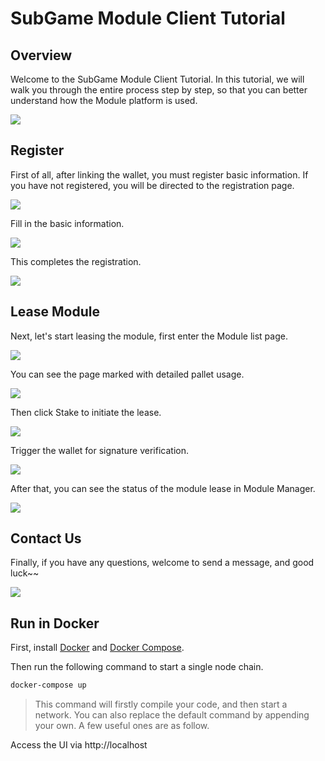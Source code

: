 # SubGame Module Client Tutorial

## Overview

Welcome to the SubGame Module Client Tutorial. In this tutorial, we will walk you through the entire process step by step, so that you can better understand how the Module platform is used.

![](https://i.imgur.com/gPe9TsK.png)

## Register

First of all, after linking the wallet, you must register basic information. If you have not registered, you will be directed to the registration page.

![](https://i.imgur.com/N4mMZLC.png)

Fill in the basic information.

![](https://i.imgur.com/p0adwB1.png)

This completes the registration.

![](https://i.imgur.com/xxa33ZP.png)

## Lease Module

Next, let's start leasing the module, first enter the Module list page.

![](https://i.imgur.com/5paMHDP.png)

You can see the page marked with detailed pallet usage.

![](https://i.imgur.com/20Eqzyo.png)

Then click Stake to initiate the lease.

![](https://i.imgur.com/ceZ2BDN.png)

Trigger the wallet for signature verification.

![](https://i.imgur.com/hEEscH0.png)

After that, you can see the status of the module lease in Module Manager.

![](https://i.imgur.com/9p4O4b7.png)

## Contact Us

Finally, if you have any questions, welcome to send a message, and good luck~~

![](https://i.imgur.com/gXbsrwe.png)

## Run in Docker

First, install [Docker](https://docs.docker.com/get-docker/) and
[Docker Compose](https://docs.docker.com/compose/install/).

Then run the following command to start a single node chain.

```bash
docker-compose up
```

> This command will firstly compile your code, and then start a network. You can
also replace the default command by appending your own. A few useful ones are as follow.

Access the UI via http://localhost
